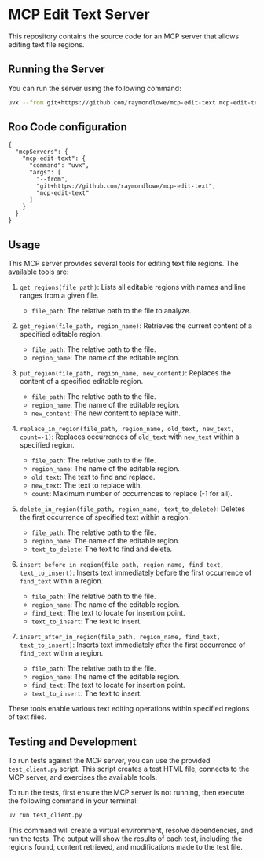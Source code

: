 # MCP Edit Text Server

This repository contains the source code for an MCP server that allows editing text file regions.

## Running the Server

You can run the server using the following command:

```bash
uvx --from git+https://github.com/raymondlowe/mcp-edit-text mcp-edit-text
```

## Roo Code configuration

```
{
  "mcpServers": {
    "mcp-edit-text": {
      "command": "uvx",
      "args": [
        "--from",
        "git+https://github.com/raymondlowe/mcp-edit-text",
        "mcp-edit-text"
      ]
    }
  }
}
```

## Usage

This MCP server provides several tools for editing text file regions. The available tools are:

1. `get_regions(file_path)`: Lists all editable regions with names and line ranges from a given file.
   - `file_path`: The relative path to the file to analyze.

2. `get_region(file_path, region_name)`: Retrieves the current content of a specified editable region.
   - `file_path`: The relative path to the file.
   - `region_name`: The name of the editable region.

3. `put_region(file_path, region_name, new_content)`: Replaces the content of a specified editable region.
   - `file_path`: The relative path to the file.
   - `region_name`: The name of the editable region.
   - `new_content`: The new content to replace with.

4. `replace_in_region(file_path, region_name, old_text, new_text, count=-1)`: Replaces occurrences of `old_text` with `new_text` within a specified region.
   - `file_path`: The relative path to the file.
   - `region_name`: The name of the editable region.
   - `old_text`: The text to find and replace.
   - `new_text`: The text to replace with.
   - `count`: Maximum number of occurrences to replace (-1 for all).

5. `delete_in_region(file_path, region_name, text_to_delete)`: Deletes the first occurrence of specified text within a region.
   - `file_path`: The relative path to the file.
   - `region_name`: The name of the editable region.
   - `text_to_delete`: The text to find and delete.

6. `insert_before_in_region(file_path, region_name, find_text, text_to_insert)`: Inserts text immediately before the first occurrence of `find_text` within a region.
   - `file_path`: The relative path to the file.
   - `region_name`: The name of the editable region.
   - `find_text`: The text to locate for insertion point.
   - `text_to_insert`: The text to insert.

7. `insert_after_in_region(file_path, region_name, find_text, text_to_insert)`: Inserts text immediately after the first occurrence of `find_text` within a region.
   - `file_path`: The relative path to the file.
   - `region_name`: The name of the editable region.
   - `find_text`: The text to locate for insertion point.
   - `text_to_insert`: The text to insert.

These tools enable various text editing operations within specified regions of text files.

## Testing and Development

To run tests against the MCP server, you can use the provided `test_client.py` script. This script creates a test HTML file, connects to the MCP server, and exercises the available tools.

To run the tests, first ensure the MCP server is not running, then execute the following command in your terminal:

```bash
uv run test_client.py
```

This command will create a virtual environment, resolve dependencies, and run the tests. The output will show the results of each test, including the regions found, content retrieved, and modifications made to the test file.
